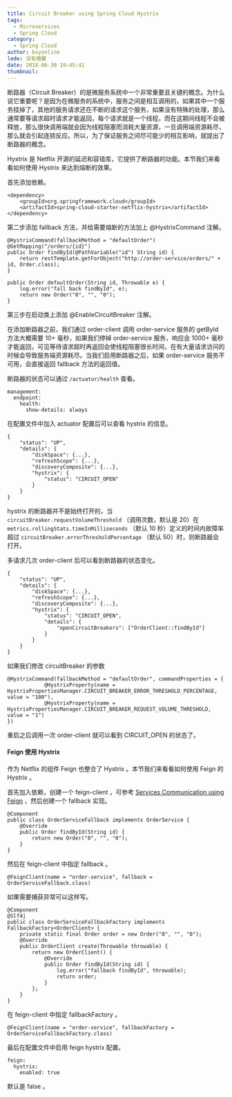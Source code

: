 ```yaml
---
title: Circuit Breaker using Spring Cloud Hystrix
tags:
  - Microservices
  - Spring Cloud
category:
  - Spring Cloud
author: bsyonline
lede: 没有摘要
date: 2018-06-30 19:45:41
thumbnail:
---
```




断路器（Circuit Breaker）的是微服务系统中一个非常重要且关键的概念。为什么说它重要呢？是因为在微服务的系统中，服务之间是相互调用的，如果其中一个服务挂掉了，其他的服务请求还在不断的请求这个服务，如果没有特殊的处理，那么通常要等请求超时请求才能返回，每个请求就是一个线程，而在这期间线程不会被释放，那么很快调用端就会因为线程阻塞而消耗大量资源，一旦调用端资源耗尽，那么就会引起连锁反应。所以，为了保证服务之间尽可能少的相互影响，就提出了断路器的概念。

Hystrix 是 Netflix 开源的延迟和容错库，它提供了断路器的功能。本节我们来看看如何使用 Hystrix 来达到熔断的效果。

首先添加依赖。

```
<dependency>
    <groupId>org.springframework.cloud</groupId>
    <artifactId>spring-cloud-starter-netflix-hystrix</artifactId>
</dependency>
```

第二步添加 fallback 方法，并给需要熔断的方法加上 @HystrixCommand 注解。

```
@HystrixCommand(fallbackMethod = "defaultOrder")
@GetMapping("/orders/{id}")
public Order findById(@PathVariable("id") String id) {
	return restTemplate.getForObject("http://order-service/orders/" + id, Order.class);
}

public Order defaultOrder(String id, Throwable e) {
	log.error("fall back findById", e);
	return new Order("0", "", "0");
}
```

第三步在启动类上添加 @EnableCircuitBreaker 注解。

在添加断路器之前，我们通过 order-client 调用 order-service 服务的 getById 方法大概需要 10+ 毫秒，如果我们停掉 order-service 服务，响应会 1000+ 毫秒才能返回，可见等待请求超时再返回会使线程阻塞很长时间，在有大量请求访问的时候会导致服务端资源耗尽。当我们启用断路器之后，如果 order-service 服务不可用，会直接返回 fallback 方法的返回值。

断路器的状态可以通过 `/actuator/health` 查看。

```
management:
  endpoint:
    health:
      show-details: always
```

在配置文件中加入 actuator 配置后可以查看 hystrix 的信息。

```
{
	"status": "UP",
	"details": {
		"diskSpace": {...},
		"refreshScope": {...},
		"discoveryComposite": {...},
		"hystrix": {
			"status": "CIRCUIT_OPEN"
		}
	}
}
```

hystrix 的断路器并不是始终打开的，当 `circuitBreaker.requestVolumeThreshold` （调用次数，默认是 20）在 `metrics.rollingStats.timeInMilliseconds` （默认 10 秒）定义的时间内故障率超过 `circuitBreaker.errorThresholdPercentage` （默认 50）时，则断路器会打开。

多请求几次 order-client 后可以看到断路器的状态变化。

```
{
	"status": "UP",
	"details": {
		"diskSpace": {...},
		"refreshScope": {...},
		"discoveryComposite": {...},
		"hystrix": {
			"status": "CIRCUIT_OPEN",
			"details": {
				"openCircuitBreakers": ["OrderClient::findById"]
			}
		}
	}
}
```

如果我们修改 circuitBreaker 的参数

```
@HystrixCommand(fallbackMethod = "defaultOrder", commandProperties = {
            @HystrixProperty(name = HystrixPropertiesManager.CIRCUIT_BREAKER_ERROR_THRESHOLD_PERCENTAGE, value = "100"),
            @HystrixProperty(name = HystrixPropertiesManager.CIRCUIT_BREAKER_REQUEST_VOLUME_THRESHOLD, value = "1")
})
```

重启之后调用一次 order-client 就可以看到 CIRCUIT_OPEN 的状态了。

#### Feign 使用 Hystrix

作为 Netflix 的组件 Feign 也整合了 Hystrix 。本节我们来看看如何使用 Feign 的 Hystrix 。

首先加入依赖，创建一个 feign-client ，可参考 [Services Communication using Feign](../../../../2018/06/20/services-communication-using-feign/) ，然后创建一个 fallback 实现。

```
@Component
public class OrderServiceFallback implements OrderService {
    @Override
    public Order findById(String id) {
        return new Order("0", "", "0");
    }
}
```

然后在 feign-client 中指定 fallback 。

```
@FeignClient(name = "order-service", fallback = OrderServiceFallback.class)
```

如果需要捕获异常可以这样写。

```
@Component
@Slf4j
public class OrderServiceFallbackFactory implements FallbackFactory<OrderClient> {
    private static final Order order = new Order("0", "", "0");
    @Override
    public OrderClient create(Throwable throwable) {
        return new OrderClient() {
            @Override
            public Order findById(String id) {
                log.error("fallback findById", throwable);
                return order;
            }
        };
    }
}
```

在 feign-client 中指定 fallbackFactory 。

```
@FeignClient(name = "order-service", fallbackFactory = OrderServiceFallbackFactory.class)
```

最后在配置文件中启用 feign hystrix 配置。

```
feign:
  hystrix:
    enabled: true
```

默认是 false 。

